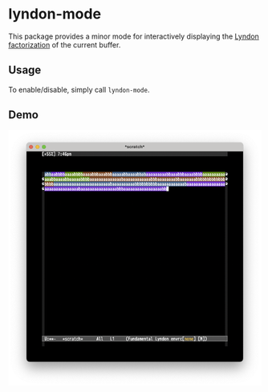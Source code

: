 # lyndon-mode

This package provides a minor mode for interactively displaying the [Lyndon factorization](https://en.wikipedia.org/wiki/Monoid_factorisation#Chen%E2%80%93Fox%E2%80%93Lyndon_theorem)
of the current buffer.

## Usage

To enable/disable, simply call `lyndon-mode`.

## Demo

![A demo of lyndon-mode](https://github.com/totbwf/lyndon-mode/blob/main/demo.png?raw=true)